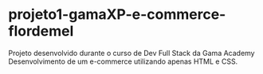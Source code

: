 # projeto1-gamaXP-e-commerce-flordemel

Projeto desenvolvido durante o curso de Dev Full Stack da Gama Academy
Desenvolvimento de um e-commerce utilizando apenas HTML e CSS.
